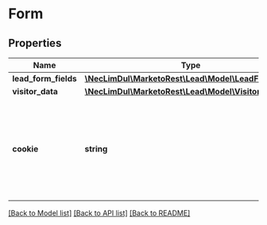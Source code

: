 # Form

## Properties

Name | Type | Description | Notes
------------ | ------------- | ------------- | -------------
**lead_form_fields** | [**\NecLimDul\MarketoRest\Lead\Model\LeadFormFields**](LeadFormFields.md) |  |
**visitor_data** | [**\NecLimDul\MarketoRest\Lead\Model\VisitorData**](VisitorData.md) |  | [optional]
**cookie** | **string** | Munchkin cookie value used to associate new lead with anonymous activities.  e.g. id:123-XYZ-456&amp;token:_mch-marketo.com-1594662481190-60776 | [optional]

[[Back to Model list]](../../README.md#models) [[Back to API list]](../../README.md#endpoints) [[Back to README]](../../README.md)
